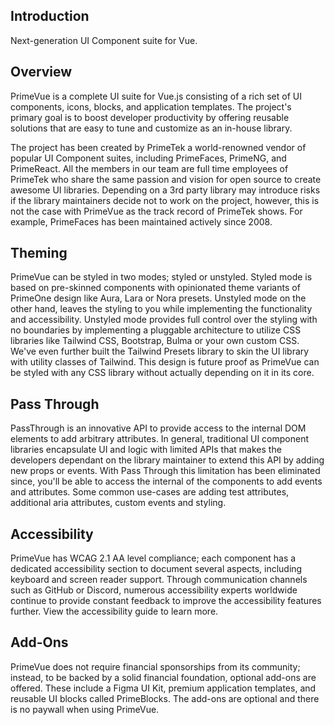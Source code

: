 ## Introduction
Next-generation UI Component suite for Vue.

## Overview
PrimeVue is a complete UI suite for Vue.js consisting of a rich set of UI components, icons, blocks, and application templates. The project's primary goal is to boost developer productivity by offering reusable solutions that are easy to tune and customize as an in-house library.

The project has been created by PrimeTek a world-renowned vendor of popular UI Component suites, including PrimeFaces, PrimeNG, and PrimeReact. All the members in our team are full time employees of PrimeTek who share the same passion and vision for open source to create awesome UI libraries. Depending on a 3rd party library may introduce risks if the library maintainers decide not to work on the project, however, this is not the case with PrimeVue as the track record of PrimeTek shows. For example, PrimeFaces has been maintained actively since 2008.

## Theming
PrimeVue can be styled in two modes; styled or unstyled. Styled mode is based on pre-skinned components with opinionated theme variants of PrimeOne design like Aura, Lara or Nora presets. Unstyled mode on the other hand, leaves the styling to you while implementing the functionality and accessibility. Unstyled mode provides full control over the styling with no boundaries by implementing a pluggable architecture to utilize CSS libraries like Tailwind CSS, Bootstrap, Bulma or your own custom CSS. We've even further built the Tailwind Presets library to skin the UI library with utility classes of Tailwind. This design is future proof as PrimeVue can be styled with any CSS library without actually depending on it in its core.

## Pass Through
PassThrough is an innovative API to provide access to the internal DOM elements to add arbitrary attributes. In general, traditional UI component libraries encapsulate UI and logic with limited APIs that makes the developers dependant on the library maintainer to extend this API by adding new props or events. With Pass Through this limitation has been eliminated since, you'll be able to access the internal of the components to add events and attributes. Some common use-cases are adding test attributes, additional aria attributes, custom events and styling.

## Accessibility
PrimeVue has WCAG 2.1 AA level compliance; each component has a dedicated accessibility section to document several aspects, including keyboard and screen reader support. Through communication channels such as GitHub or Discord, numerous accessibility experts worldwide continue to provide constant feedback to improve the accessibility features further. View the accessibility guide to learn more.

## Add-Ons
PrimeVue does not require financial sponsorships from its community; instead, to be backed by a solid financial foundation, optional add-ons are offered. These include a Figma UI Kit, premium application templates, and reusable UI blocks called PrimeBlocks. The add-ons are optional and there is no paywall when using PrimeVue.

